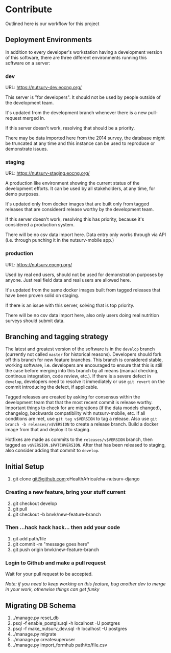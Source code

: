 # Contribute

Outlined here is our workflow for this project

## Deployment Environments

In addition to every developer's workstation having a development version of
this software, there are three different environments running this software on
a server:

### dev

URL: https://nutsurv-dev.eocng.org/

This server is "for developers". It should not be used by people outside of
the development team.

It's updated from the development branch whenever there is a new pull-request
merged in.

If this server doesn't work, resolving that should be a priority.

There may be data imported here from the 2014 survey, the database might be
truncated at any time and this instance can be used to reproduce or
demonstrate issues.

### staging

URL: https://nutsurv-staging.eocng.org/

A production like environment showing the current status of the development
efforts. It can be used by all stakeholders, at any time, for demo purposes.

It's updated only from docker images that are built only from tagged releases
that are consideerd release worthy by the development team.

If this server doesn't work, resolving this has priority, because it's
considered a production system.

There will be no csv data import here. Data entry only works through via API (i.e.
through punching it in the nutsurv-mobile app.)


### production

URL: https://nutsurv.eocng.org/

Used by real end users, should not be used for demonstration purposes by
anyone. Just real field data and real users are allowed here.

It's updated from the same docker images built from tagged releases that
have been proven solid on staging.

If there is an issue with this server, solving that is top priority.

There will be no csv data import here, also only users doing real nutrition
surveys should submit data.

## Branching and tagging strategy

The latest and greatest version of the software is in the `develop` branch
(currently not called `master` for historical reasons). Developers should fork
off this branch for new feature branches. This branch is considered stable,
working software, i.e. developers are encouraged to ensure that this is still
the case before merging into this branch by all means (manual checking,
continous integration, code review, etc.). If there is a severe defect in
`develop`, developers need to resolve it immediately or use `git revert` on
the commit introducing the defect, if applicable.

Tagged releases are created by asking for consensus within the development
team that that the most recent commit is release worthy. Important things to
check for are migrations (if the data models changed), changelog, backwards
compatibility with nutsurv-mobile, etc. If all conditions are met, use `git
tag v$VERSION` to tag a release. Also use `git branch -b releases/v$VERSION`
to create a release branch. Build a docker image from that and deploy it to
staging.

Hotfixes are made as commits to the `releases/v$VERSION` branch, then tagged
as `v$VERSION.$PATCHVERSION`. After that has been released to staging, also
consider adding that commit to `develop`.

## Initial Setup

1. git clone git@github.com:eHealthAfrica/eha-nutsurv-django

### Creating a new feature, bring your stuff current

2. git checkout develop
3. git pull
4. git checkout -b bnvk/new-feature-branch

### Then ...hack hack hack... then add your code

1. git add path/file
2. git commit -m "message goes here"
3. git push origin bnvk/new-feature-branch

### Login to Github and make a pull request

Wait for your pull request to be accepted.

*Note: if you need to keep working on this feature, bug another dev to merge in your work, otherwise things can get funky*

## Migrating DB Schema

1. ./manage.py reset_db
2. psql -f enable_postgis.sql -h localhost -U postgres
3. psql -f make_nutsurv_dev.sql -h localhost -U postgres
4. ./manage.py migrate
5. ./manage.py createsuperuser
6. ./manage.py import_formhub path/to/file.csv
